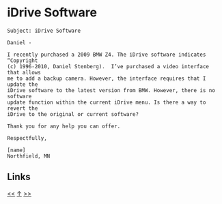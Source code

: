 # iDrive Software

    Subject: iDrive Software

    Daniel -

    I recently purchased a 2009 BMW Z4. The iDrive software indicates “Copyright
    (c) 1996-2010, Daniel Stenberg).  I’ve purchased a video interface that allows
    me to add a backup camera. However, the interface requires that I update the
    iDrive software to the latest version from BMW. However, there is no software
    update function within the current iDrive menu. Is there a way to revert the
    iDrive to the original or current software?

    Thank you for any help you can offer.

    Respectfully,

    [name]
    Northfield, MN
## Links

[<<](2020-07-03.md) [↑](../) [>>](2020-07-11.md)
